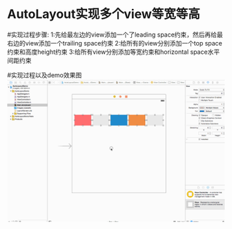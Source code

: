 # AutoLayout实现多个view等宽等高
#实现过程步骤:
1:先给最左边的view添加一个了leading space约束，然后再给最右边的view添加一个trailing space约束
2:给所有的view分别添加一个top space约束和高度height约束
3:给所有view分别添加等宽约束和horizontal space水平间距约束

#实现过程以及demo效果图
![Image](https://github.com/KBvsMJ/AutoLayoutDemo/blob/master/demogif/1.gif)
